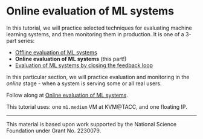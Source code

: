 # Online evaluation of ML systems

In this tutorial, we will practice selected techniques for evaluating machine learning systems, and then monitoring them in production. It is one of a 3-part series:

* [Offline evaluation of ML systems](https://teaching-on-testbeds.github.io/eval-offline-chi/)
* **Online evaluation of ML systems** (this part!)
* [Evaluation of ML systems by closing the feedback loop](https://teaching-on-testbeds.github.io/eval-loop-chi/)

In this particular section, we will practice evaluation and monitoring in the *online* stage - when a system is serving some or all real users.

Follow along at [Online evaluation of ML systems](https://teaching-on-testbeds.github.io/eval-online-chi/).

This tutorial uses: one `m1.medium` VM at KVM@TACC, and one floating IP.

---

This material is based upon work supported by the National Science Foundation under Grant No. 2230079.

